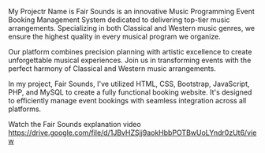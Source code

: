 My Projectr Name is Fair Sounds is an innovative Music Programming Event Booking Management System dedicated to delivering top-tier music arrangements. Specializing in both Classical and Western music genres, we ensure the highest quality in every musical program we organize.

Our platform combines precision planning with artistic excellence to create unforgettable musical experiences. Join us in transforming events with the perfect harmony of Classical and Western music arrangements.

In my project, Fair Sounds, I've utilized HTML, CSS, Bootstrap, JavaScript, PHP, and MySQL to create a fully functional booking website. It's designed to efficiently manage event bookings with seamless integration across all platforms.


Watch the Fair Sounds explanation video https://drive.google.com/file/d/1JBvHZSjj9aokHbbPOTBwUoLYndr0zUt6/view
